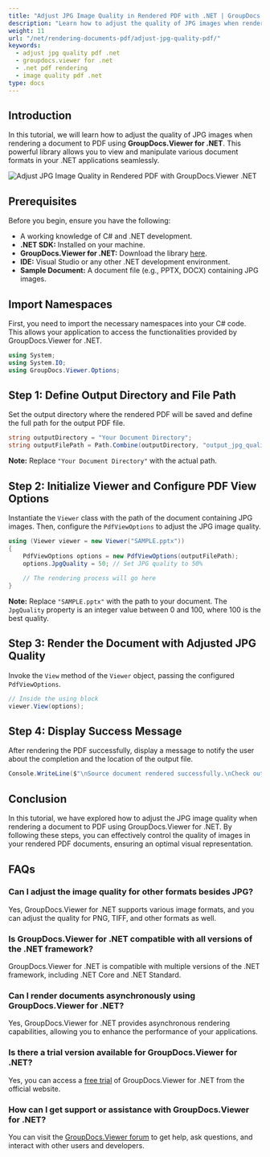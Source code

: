 ```yaml
---
title: "Adjust JPG Image Quality in Rendered PDF with .NET | GroupDocs.Viewer"
description: "Learn how to adjust the quality of JPG images when rendering documents to PDF in your .NET applications using GroupDocs.Viewer. Enhance your document viewing experience."
weight: 11
url: "/net/rendering-documents-pdf/adjust-jpg-quality-pdf/"
keywords:
  - adjust jpg quality pdf .net
  - groupdocs.viewer for .net
  - .net pdf rendering
  - image quality pdf .net
type: docs
---
```

## Introduction

In this tutorial, we will learn how to adjust the quality of JPG images when rendering a document to PDF using **GroupDocs.Viewer for .NET**. This powerful library allows you to view and manipulate various document formats in your .NET applications seamlessly.

![Adjust JPG Image Quality in Rendered PDF with GroupDocs.Viewer .NET](/viewer/rendering-documents-pdf/adjust-jpg-image-quality-in-rendered-pdf.png)

## Prerequisites

Before you begin, ensure you have the following:

- A working knowledge of C# and .NET development.
- **.NET SDK:** Installed on your machine.
- **GroupDocs.Viewer for .NET:** Download the library [here](https://releases.groupdocs.com/viewer/net/).
- **IDE:** Visual Studio or any other .NET development environment.
- **Sample Document:** A document file (e.g., PPTX, DOCX) containing JPG images.

## Import Namespaces

First, you need to import the necessary namespaces into your C# code. This allows your application to access the functionalities provided by GroupDocs.Viewer for .NET.

```csharp
using System;
using System.IO;
using GroupDocs.Viewer.Options;
```

## Step 1: Define Output Directory and File Path

Set the output directory where the rendered PDF will be saved and define the full path for the output PDF file.

```csharp
string outputDirectory = "Your Document Directory";
string outputFilePath = Path.Combine(outputDirectory, "output_jpg_quality.pdf");
```

**Note:** Replace `"Your Document Directory"` with the actual path.

## Step 2: Initialize Viewer and Configure PDF View Options

Instantiate the `Viewer` class with the path of the document containing JPG images. Then, configure the `PdfViewOptions` to adjust the JPG image quality.

```csharp
using (Viewer viewer = new Viewer("SAMPLE.pptx"))
{
    PdfViewOptions options = new PdfViewOptions(outputFilePath);
    options.JpgQuality = 50; // Set JPG quality to 50%
    
    // The rendering process will go here
}
```

**Note:** Replace `"SAMPLE.pptx"` with the path to your document. The `JpgQuality` property is an integer value between 0 and 100, where 100 is the best quality.

## Step 3: Render the Document with Adjusted JPG Quality

Invoke the `View` method of the `Viewer` object, passing the configured `PdfViewOptions`.

```csharp
// Inside the using block
viewer.View(options);
```

## Step 4: Display Success Message

After rendering the PDF successfully, display a message to notify the user about the completion and the location of the output file.

```csharp
Console.WriteLine($"\nSource document rendered successfully.\nCheck output in {outputDirectory}.");
```

## Conclusion

In this tutorial, we have explored how to adjust the JPG image quality when rendering a document to PDF using GroupDocs.Viewer for .NET. By following these steps, you can effectively control the quality of images in your rendered PDF documents, ensuring an optimal visual representation.

## FAQs

### Can I adjust the image quality for other formats besides JPG?

Yes, GroupDocs.Viewer for .NET supports various image formats, and you can adjust the quality for PNG, TIFF, and other formats as well.

### Is GroupDocs.Viewer for .NET compatible with all versions of the .NET framework?

GroupDocs.Viewer for .NET is compatible with multiple versions of the .NET framework, including .NET Core and .NET Standard.

### Can I render documents asynchronously using GroupDocs.Viewer for .NET?

Yes, GroupDocs.Viewer for .NET provides asynchronous rendering capabilities, allowing you to enhance the performance of your applications.

### Is there a trial version available for GroupDocs.Viewer for .NET?

Yes, you can access a [free trial](https://releases.groupdocs.com/) of GroupDocs.Viewer for .NET from the official website.

### How can I get support or assistance with GroupDocs.Viewer for .NET?

You can visit the [GroupDocs.Viewer forum](https://forum.groupdocs.com/c/viewer/9) to get help, ask questions, and interact with other users and developers.
